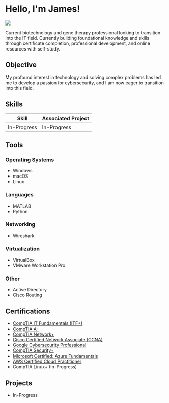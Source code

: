 # Hello, I'm James!
<a href="https://linkedin.com/in/jamesahuynh"><img src="https://img.shields.io/badge/-LinkedIn-0072b1?&style=for-the-badge&logo=linkedin&logoColor=white" /></a>

Current biotechnology and gene therapy professional looking to transition into the IT field. Currently building foundational knowledge and skills through certificate completion, professional development, and online resources with self-study.

## Objective

My profound interest in technology and solving complex problems has led me to develop a passion for cybersecurity, and I am now eager to transition into this field.

## Skills

| Skill                                         | Associated Project         |
|-----------------------------------------------|----------------------------|
| In-Progress          | In-Progress |

## Tools

### Operating Systems
- Windows
- macOS
- Linux

### Languages
- MATLAB
- Python

### Networking
- Wireshark

### Virtualization
- VirtualBox
- VMware Workstation Pro

### Other
- Active Directory
- Cisco Routing

## Certifications
- [CompTIA IT Fundamentals (ITF+)](https://www.credly.com/badges/c324ce9e-d466-438b-9adc-36f4c31d8862/public_url)
- [CompTIA A+](https://www.credly.com/badges/041262ba-a8e7-4ccb-8b74-fb43371cd981/public_url)
- [CompTIA Network+](https://www.credly.com/badges/ef0d40a3-e81f-4b29-8f18-b8e7e3287a15/public_url)
- [Cisco Certified Network Associate (CCNA)](https://www.credly.com/badges/3556f3ab-6cce-4a41-b3ea-3b133bf697f1/public_url)
- [Google Cybersecurity Professional](https://www.credly.com/badges/5cb05985-e81b-4956-ba9e-a5e625f54ec3/public_url)
- [CompTIA Security+](https://www.credly.com/badges/0b3817c1-7ef6-4255-9d5a-f91cda6a9937/public_url)
- [Microsoft Certified: Azure Fundamentals](https://learn.microsoft.com/api/credentials/share/en-us/JamesH-6284/CCBD021C2CE4AB0?sharingId=14FB1231B9A1E56F)
- [AWS Certified Cloud Practitioner](https://www.credly.com/badges/6b732989-3858-48bd-943d-c2bb135ccfb9/public_url)
- CompTIA Linux+ (In-Progress)

## Projects
- In-Progress
